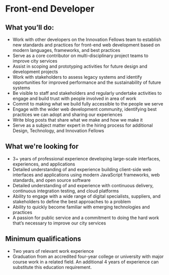 
# Front-end Developer

## What you’ll do:
-   Work with other developers on the Innovation Fellows team to establish new standards and practices for front-end web development based on modern languages, frameworks, and best practices    
-   Serve as a core contributor on multi-disciplinary project teams to improve city services    
-   Assist in scoping and prototyping activities for future design and development projects    
-   Work with stakeholders to assess legacy systems and identify opportunities for improved performance and the sustainability of future systems    
-   Be visible to staff and stakeholders and regularly undertake activities to engage and build trust with people involved in area of work    
-   Commit to making what we build fully accessible to the people we serve    
-   Engage with the wider web development community, identifying best practices we can adopt and sharing our experiences    
-   Write blog posts that share what we make and how we make it    
-   Serve as a subject matter expert in the hiring process for additional Design, Technology, and Innovation Fellows
    
## What we're looking for
-   3+ years of professional experience developing large-scale interfaces, experiences, and applications    
-   Detailed understanding of and experience building client-side web interfaces and applications using modern JavaScript frameworks, web standards, and open source software    
-   Detailed understanding of and experience with continuous delivery, continuous integration testing, and cloud platforms    
-   Ability to engage with a wide range of digital specialists, suppliers, and stakeholders to define the best approaches to a problem
-   Ability to quickly become familiar with emerging technologies and practices    
-   A passion for public service and a commitment to doing the hard work that’s necessary to improve our city services
    
## Minimum qualifications
-   Two years of relevant work experience    
-   Graduation from an accredited four-year college or university with major course work in a related field. An additional 4 years of experience can substitute this education requirement.
